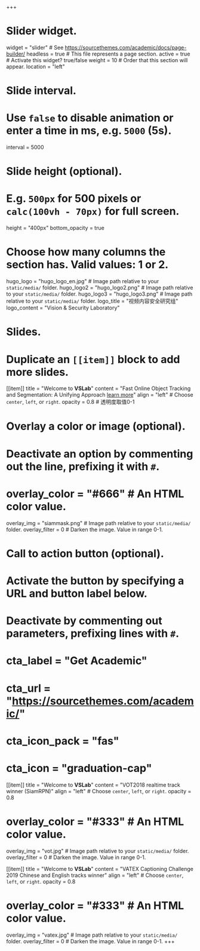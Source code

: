 +++
# Slider widget.
widget = "slider"  # See https://sourcethemes.com/academic/docs/page-builder/
headless = true  # This file represents a page section.
active = true  # Activate this widget? true/false
weight = 10  # Order that this section will appear.
location = "left"

# Slide interval.
# Use `false` to disable animation or enter a time in ms, e.g. `5000` (5s).
interval = 5000

# Slide height (optional).
# E.g. `500px` for 500 pixels or `calc(100vh - 70px)` for full screen.
height = "400px"
bottom_opacity = true

# Choose how many columns the section has. Valid values: 1 or 2.
hugo_logo = "hugo_logo_en.jpg"  # Image path relative to your `static/media/` folder.
hugo_logo2 = "hugo_logo2.png"  # Image path relative to your `static/media/` folder.
hugo_logo3 = "hugo_logo3.png"  # Image path relative to your `static/media/` folder.
logo_title = "视频内容安全研究组"
logo_content = "Vision & Security Laboratory"

# Slides.
# Duplicate an `[[item]]` block to add more slides.
[[item]]
  title = "Welcome to **VSLab**"
  content = "Fast Online Object Tracking and Segmentation: A Unifying Approach [learn more](http://www.robots.ox.ac.uk/~qwang/SiamMask/)"
  align = "left"  # Choose `center`, `left`, or `right`.
  opacity = 0.8 # 透明度取值0-1

  # Overlay a color or image (optional).
  #   Deactivate an option by commenting out the line, prefixing it with `#`.
  # overlay_color = "#666"  # An HTML color value.
  overlay_img = "siammask.png"  # Image path relative to your `static/media/` folder.
  overlay_filter = 0  # Darken the image. Value in range 0-1.

  # Call to action button (optional).
  #   Activate the button by specifying a URL and button label below.
  #   Deactivate by commenting out parameters, prefixing lines with `#`.
  # cta_label = "Get Academic"
  # cta_url = "https://sourcethemes.com/academic/"
  # cta_icon_pack = "fas"
  # cta_icon = "graduation-cap"

[[item]]
  title = "Welcome to **VSLab**"
  content = "VOT2018 realtime track winner (SiamRPN)"
  align = "left"  # Choose `center`, `left`, or `right`.
  opacity = 0.8

  # overlay_color = "#333"  # An HTML color value.
  overlay_img = "vot.jpg"  # Image path relative to your `static/media/` folder.
  overlay_filter = 0  # Darken the image. Value in range 0-1.

[[item]]
  title = "Welcome to **VSLab**"
  content = "VATEX Captioning Challenge 2019 Chinese and English tracks winner"
  align = "left"  # Choose `center`, `left`, or `right`.
  opacity = 0.8

  # overlay_color = "#333"  # An HTML color value.
  overlay_img = "vatex.jpg"  # Image path relative to your `static/media/` folder.
  overlay_filter = 0  # Darken the image. Value in range 0-1.
+++
